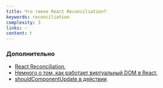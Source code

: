 ```yaml
---
title: Что такое React Reconciliation?
keywords: reconciliation
complexity: 3
links: ✅
content: ❗
---
```


### Дополнительно
- [React Reconciliation](https://www.youtube.com/watch?v=A0W2n2azH5s),
- [Немного о том, как работает виртуальный DOM в React](https://habr.com/ru/company/macloud/blog/558682/),
- [shouldComponentUpdate в действии](https://ru.reactjs.org/docs/optimizing-performance.html#shouldcomponentupdate-in-action).
